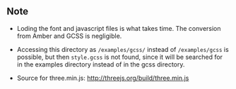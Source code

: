 Note
----

* Loding the font and javascript files is what takes time. The conversion from Amber and GCSS is negligible.

* Accessing this directory as `/examples/gcss/` instead of `/examples/gcss` is possible, but then `style.gcss` is not found, since it will be searched for in the examples directory instead of in the gcss directory.

* Source for three.min.js: http://threejs.org/build/three.min.js
